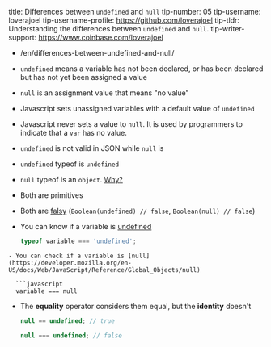 title: Differences between `undefined` and `null`
tip-number: 05
tip-username: loverajoel
tip-username-profile: https://github.com/loverajoel
tip-tldr: Understanding the differences between `undefined` and `null`.
tip-writer-support: https://www.coinbase.com/loverajoel

-   /en/differences-between-undefined-and-null/

-   `undefined` means a variable has not been declared, or has been declared but has not yet been assigned a value
-   `null` is an assignment value that means "no value"
-   Javascript sets unassigned variables with a default value of `undefined`
-   Javascript never sets a value to `null`. It is used by programmers to indicate that a `var` has no value.
-   `undefined` is not valid in JSON while `null` is
-   `undefined` typeof is `undefined`
-   `null` typeof is an `object`. [Why?](http://www.2ality.com/2013/10/typeof-null.html)
-   Both are primitives
-   Both are [falsy](https://developer.mozilla.org/en-US/docs/Glossary/Falsy)
    (`Boolean(undefined) // false`, `Boolean(null) // false`)
-   You can know if a variable is [undefined](https://developer.mozilla.org/en-US/docs/Web/JavaScript/Reference/Global_Objects/undefined)

    ```javascript
    typeof variable === 'undefined';
    ```

````
- You can check if a variable is [null](https://developer.mozilla.org/en-US/docs/Web/JavaScript/Reference/Global_Objects/null)

  ```javascript
  variable === null
````

-   The **equality** operator considers them equal, but the **identity** doesn't

    ```javascript
    null == undefined; // true

    null === undefined; // false
    ```

```

```
